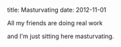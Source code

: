 title: Masturvating
date: 2012-11-01

All my friends are doing real work

and I'm just sitting here masturvating.

